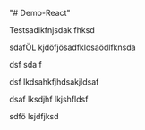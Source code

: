 "# Demo-React" 



Testsadlkfnjsdak fhksd

sdafÖL kjdöfjösadfklosaödlfknsda

dsf sda f


dsf lkdsahkfjhdsakjldsaf


dsaf lksdjhf lkjshfldsf


sdfö lsjdfjksd
